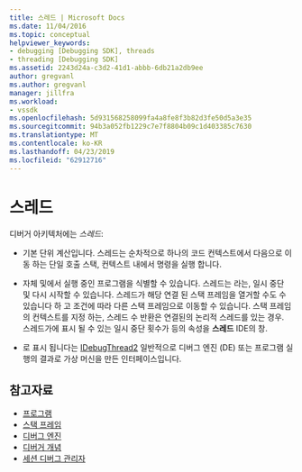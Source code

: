 ```yaml
---
title: 스레드 | Microsoft Docs
ms.date: 11/04/2016
ms.topic: conceptual
helpviewer_keywords:
- debugging [Debugging SDK], threads
- threading [Debugging SDK]
ms.assetid: 2243d24a-c3d2-41d1-abbb-6db21a2db9ee
author: gregvanl
ms.author: gregvanl
manager: jillfra
ms.workload:
- vssdk
ms.openlocfilehash: 5d931568258099fa4a8fe8f3b82d3fe50d5a3e35
ms.sourcegitcommit: 94b3a052fb1229c7e7f8804b09c1d403385c7630
ms.translationtype: MT
ms.contentlocale: ko-KR
ms.lasthandoff: 04/23/2019
ms.locfileid: "62912716"
---
```

# <a name="threads"></a>스레드
디버거 아키텍처에는 *스레드*:

- 기본 단위 계산입니다. 스레드는 순차적으로 하나의 코드 컨텍스트에서 다음으로 이동 하는 단일 호출 스택, 컨텍스트 내에서 명령을 실행 합니다.

- 자체 및에서 실행 중인 프로그램을 식별할 수 있습니다. 스레드는 라는, 일시 중단 및 다시 시작할 수 있습니다. 스레드가 해당 연결 된 스택 프레임을 열거할 수도 수 있습니다 하 고 조건에 따라 다른 스택 프레임으로 이동할 수 있습니다. 스택 프레임의 컨텍스트를 지정 하는, 스레드 수 반환은 연결된의 논리적 스레드를 있는 경우. 스레드가에 표시 될 수 있는 일시 중단 횟수가 등의 속성을 **스레드** IDE의 창.

- 로 표시 됩니다는 [IDebugThread2](../../extensibility/debugger/reference/idebugthread2.md) 일반적으로 디버그 엔진 (DE) 또는 프로그램 실행의 결과로 가상 머신을 만든 인터페이스입니다.

## <a name="see-also"></a>참고자료
- [프로그램](../../extensibility/debugger/programs.md)
- [스택 프레임](../../extensibility/debugger/stack-frames.md)
- [디버그 엔진](../../extensibility/debugger/debug-engine.md)
- [디버거 개념](../../extensibility/debugger/debugger-concepts.md)
- [세션 디버그 관리자](../../extensibility/debugger/session-debug-manager.md)
